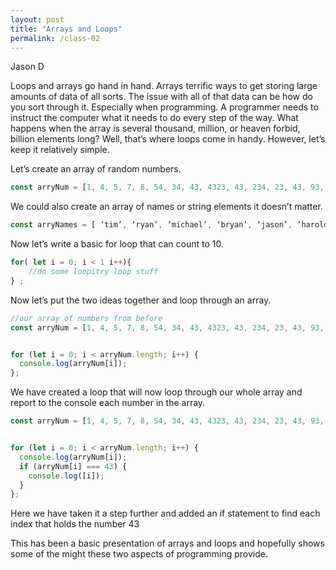 ```yaml
---
layout: post
title: "Arrays and Loops"
permalink: /class-02
---
```

Jason D

Loops and arrays go hand in hand. Arrays terrific ways to get storing large amounts of data of all sorts. The issue with all of that data can be how do you sort through it. Especially when programming. A programmer needs to instruct the computer what it needs to do every step of the way. What happens when the array is several thousand, million, or heaven forbid, billion elements long? Well, that’s where loops come in handy. However, let’s keep it relatively simple.

Let’s create an array of random numbers.

```javascript
const arryNum = [1, 4, 5, 7, 8, 54, 34, 43, 4323, 43, 234, 23, 43, 93, 3, 21,];
```
We could also create an array of names or string elements it doesn’t matter.

```javascript
const arryNames = [ ‘tim’, ‘ryan’, ‘michael’, ‘bryan’, ‘jason’, ‘harold’];
```
Now let’s write a basic for loop that can count to 10.

```javascript
for( let i = 0; i < 1 i++){
	//do some loopitry loop stuff
} ;
```

Now let’s put the two ideas together and loop through an array. 
```javascript
//our array of numbers from before
const arryNum = [1, 4, 5, 7, 8, 54, 34, 43, 4323, 43, 234, 23, 43, 93, 3, 21,];


for (let i = 0; i < arryNum.length; i++) {
  console.log(arryNum[i]);
};
```

We have created a loop that will now loop through our whole array and report to the console each number in the array.

```javascript
const arryNum = [1, 4, 5, 7, 8, 54, 34, 43, 4323, 43, 234, 23, 43, 93, 3, 21,];


for (let i = 0; i < arryNum.length; i++) {
  console.log(arryNum[i]);
  if (arryNum[i] === 43) {
    console.log([i]);
  }
};
```
Here we have taken it a step further and added an if statement to find each index that holds the number 43

This has been a basic presentation of arrays and loops and hopefully shows some of the might these two aspects of programming provide.
